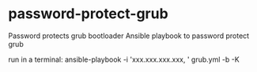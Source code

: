 # password-protect-grub
Password protects grub bootloader
Ansible playbook to password protect grub


run in a terminal:
ansible-playbook -i 'xxx.xxx.xxx.xxx, ' grub.yml -b -K
